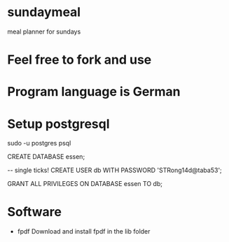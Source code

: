 # sundaymeal
meal planner for sundays

# Feel free to fork and use

# Program language is German

# Setup postgresql

sudo -u postgres psql

CREATE DATABASE essen;

-- single ticks!
CREATE USER db WITH PASSWORD 'STRong14d@taba53';

GRANT ALL PRIVILEGES ON DATABASE essen TO db;

# Software
- fpdf
Download and install fpdf in the lib folder